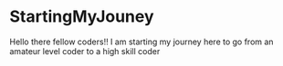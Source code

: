 # StartingMyJouney
Hello there fellow coders!! I am starting my journey here to go from an amateur level coder to a high skill coder
